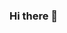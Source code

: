 ### Hi there 👋

<!--
**nlyrthiia/nlyrthiia** is a ✨ _special_ ✨ repository because its `README.md` (this file) appears on your GitHub profile.

Here are some ideas to get you started:

- 🔭 I’m currently working on ...
- 🌱 I’m currently learning ...
- 👯 I’m looking to collaborate on ...
- 🤔 I’m looking for help with ...
- 💬 Ask me about ...
- 📫 How to reach me: ...
- 😄 Pronouns: ...
- ⚡ Fun fact: ...
-->

<!-- <p align="left"> 
  <img alt="Top Langs" height="150px" src="https://github-readme-stats.vercel.app/api?username=nlyrthiia&layout=compact&show_icons=true&theme=onedark&hide=html,css" />
  <img alt="github stats" height="150px" src="https://github-readme-stats.vercel.app/api?username=nlyrthiia&theme=onedark&show_icons=ture" />
</p> -->
